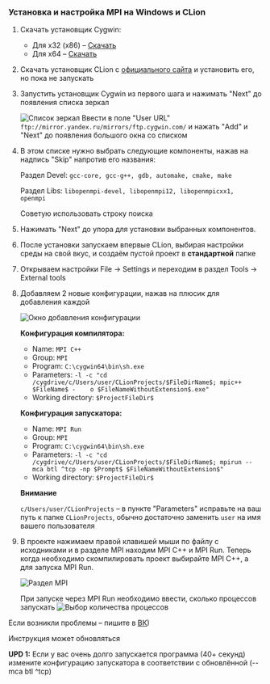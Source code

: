 ### Установка и настройка MPI на Windows и CLion

1. Скачать установщик Cygwin:

	* Для x32 (x86) – [Скачать](https://cygwin.com/setup-x86.exe)
	* Для x64          – [Скачать](https://cygwin.com/setup-x86_64.exe)

2. Скачать установщик CLion с [официального сайта](https://www.jetbrains.com/clion/download/download-thanks.html) и установить его, но пока не запускать

3. Запустить установщик Cygwin из первого шага и нажимать "Next" до появления списка зеркал

	![Список зеркал](https://github.com/justnero-ru/university/blob/master/semestr.05/%D0%A2%D0%A0%D0%A1%D0%B8%D0%9F%D0%92/%D0%98%D0%BD%D1%81%D1%82%D1%80%D1%83%D0%BA%D1%86%D0%B8%D1%8F/1.png)
	Ввести в поле "User URL" `ftp://mirror.yandex.ru/mirrors/ftp.cygwin.com/` и нажать "Add" и "Next" до появления большого окна со списком

4. В этом списке нужно выбрать следующие компоненты, нажав на надпись "Skip" напротив его названия:

	Раздел Devel: `gcc-core, gcc-g++, gdb, automake, cmake, make`

	Раздел Libs: `libopenmpi-devel, libopenmpi12, libopenmpicxx1, openmpi`

	Советую использовать строку поиска

5. Нажимать "Next" до упора для установки выбранных компонентов.

6. После установки запускаем впервые CLion, выбирая настройки среды на свой вкус, и создаём пустой проект в **стандартной** папке

7. Открываем настройки File -> Settings и переходим в раздел Tools -> External tools

8. Добавляем 2 новые конфигурации, нажав на плюсик для добавления каждой

	![Окно добавления конфигурации](https://github.com/justnero-ru/university/blob/master/semestr.05/%D0%A2%D0%A0%D0%A1%D0%B8%D0%9F%D0%92/%D0%98%D0%BD%D1%81%D1%82%D1%80%D1%83%D0%BA%D1%86%D0%B8%D1%8F/2.png)

	**Конфигурация компилятора:**
	* Name: `MPI C++`
	* Group: `MPI`
	* Program: `C:\cygwin64\bin\sh.exe`
	* Parameters: `-l -c "cd /cygdrive/c/Users/user/CLionProjects/$FileDirName$; mpic++ $FileName$ -	o $FileNameWithoutExtension$.exe"`
	* Working directory: `$ProjectFileDir$`


	**Конфигурация запускатора:**
	* Name: `MPI Run`
	* Group: `MPI`
	* Program: `C:\cygwin64\bin\sh.exe`
 	* Parameters: `-l -c "cd /cygdrive/c/Users/user/CLionProjects/$FileDirName$; mpirun --mca btl ^tcp -np $Prompt$ $FileNameWithoutExtension$"`
	* Working directory: `$ProjectFileDir$`
	

	**Внимание**

	`с/Users/user/CLionProjects` – в пункте "Parameters" исправьте на ваш путь к папке `CLionProjects`, обычно достаточно заменить `user` на имя вашего пользователя

9. В проекте нажимаем правой клавишей мыши по файлу с исходниками и в разделе MPI находим MPI C++ и MPI Run. Теперь когда необходимо скомпилировать проект выбирайте MPI C++, а для запуска MPI Run.


	![Раздел MPI](https://github.com/justnero-ru/university/blob/master/semestr.05/%D0%A2%D0%A0%D0%A1%D0%B8%D0%9F%D0%92/%D0%98%D0%BD%D1%81%D1%82%D1%80%D1%83%D0%BA%D1%86%D0%B8%D1%8F/3.png)

	При запуске через MPI Run необходимо ввести, сколько процессов запускать
	![Выбор количества процессов](https://github.com/justnero-ru/university/blob/master/semestr.05/%D0%A2%D0%A0%D0%A1%D0%B8%D0%9F%D0%92/%D0%98%D0%BD%D1%81%D1%82%D1%80%D1%83%D0%BA%D1%86%D0%B8%D1%8F/4.png)

Если возникли проблемы – пишите в [ВК](http://vk.com/justnero_ru))

Инструкция может обновляться

**UPD 1:**
Если у вас очень долго запускается программа (40+ секунд) измените конфигурацию запускатора в соответствии с обновлённой (--mca btl ^tcp)